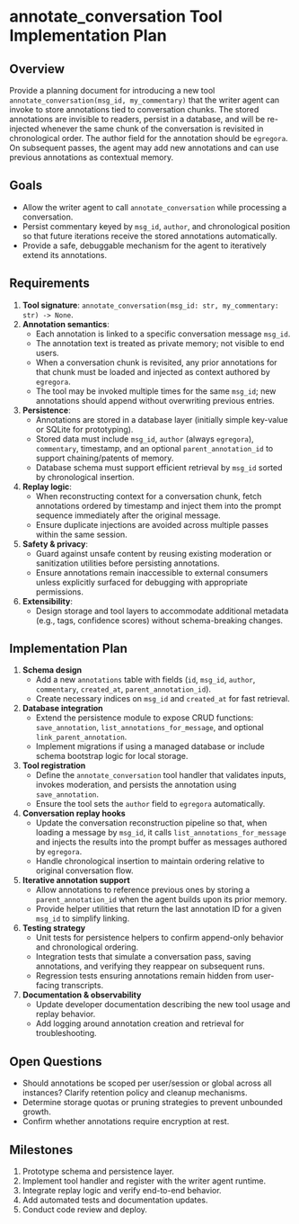 # annotate_conversation Tool Implementation Plan

## Overview
Provide a planning document for introducing a new tool `annotate_conversation(msg_id, my_commentary)` that the writer agent can invoke to store annotations tied to conversation chunks. The stored annotations are invisible to readers, persist in a database, and will be re-injected whenever the same chunk of the conversation is revisited in chronological order. The author field for the annotation should be `egregora`. On subsequent passes, the agent may add new annotations and can use previous annotations as contextual memory.

## Goals
- Allow the writer agent to call `annotate_conversation` while processing a conversation.
- Persist commentary keyed by `msg_id`, `author`, and chronological position so that future iterations receive the stored annotations automatically.
- Provide a safe, debuggable mechanism for the agent to iteratively extend its annotations.

## Requirements
1. **Tool signature**: `annotate_conversation(msg_id: str, my_commentary: str) -> None`.
2. **Annotation semantics**:
   - Each annotation is linked to a specific conversation message `msg_id`.
   - The annotation text is treated as private memory; not visible to end users.
   - When a conversation chunk is revisited, any prior annotations for that chunk must be loaded and injected as context authored by `egregora`.
   - The tool may be invoked multiple times for the same `msg_id`; new annotations should append without overwriting previous entries.
3. **Persistence**:
   - Annotations are stored in a database layer (initially simple key-value or SQLite for prototyping).
   - Stored data must include `msg_id`, `author` (always `egregora`), `commentary`, timestamp, and an optional `parent_annotation_id` to support chaining/patents of memory.
   - Database schema must support efficient retrieval by `msg_id` sorted by chronological insertion.
4. **Replay logic**:
   - When reconstructing context for a conversation chunk, fetch annotations ordered by timestamp and inject them into the prompt sequence immediately after the original message.
   - Ensure duplicate injections are avoided across multiple passes within the same session.
5. **Safety & privacy**:
   - Guard against unsafe content by reusing existing moderation or sanitization utilities before persisting annotations.
   - Ensure annotations remain inaccessible to external consumers unless explicitly surfaced for debugging with appropriate permissions.
6. **Extensibility**:
   - Design storage and tool layers to accommodate additional metadata (e.g., tags, confidence scores) without schema-breaking changes.

## Implementation Plan
1. **Schema design**
   - Add a new `annotations` table with fields (`id`, `msg_id`, `author`, `commentary`, `created_at`, `parent_annotation_id`).
   - Create necessary indices on `msg_id` and `created_at` for fast retrieval.
2. **Database integration**
   - Extend the persistence module to expose CRUD functions: `save_annotation`, `list_annotations_for_message`, and optional `link_parent_annotation`.
   - Implement migrations if using a managed database or include schema bootstrap logic for local storage.
3. **Tool registration**
   - Define the `annotate_conversation` tool handler that validates inputs, invokes moderation, and persists the annotation using `save_annotation`.
   - Ensure the tool sets the `author` field to `egregora` automatically.
4. **Conversation replay hooks**
   - Update the conversation reconstruction pipeline so that, when loading a message by `msg_id`, it calls `list_annotations_for_message` and injects the results into the prompt buffer as messages authored by `egregora`.
   - Handle chronological insertion to maintain ordering relative to original conversation flow.
5. **Iterative annotation support**
   - Allow annotations to reference previous ones by storing a `parent_annotation_id` when the agent builds upon its prior memory.
   - Provide helper utilities that return the last annotation ID for a given `msg_id` to simplify linking.
6. **Testing strategy**
   - Unit tests for persistence helpers to confirm append-only behavior and chronological ordering.
   - Integration tests that simulate a conversation pass, saving annotations, and verifying they reappear on subsequent runs.
   - Regression tests ensuring annotations remain hidden from user-facing transcripts.
7. **Documentation & observability**
   - Update developer documentation describing the new tool usage and replay behavior.
   - Add logging around annotation creation and retrieval for troubleshooting.

## Open Questions
- Should annotations be scoped per user/session or global across all instances? Clarify retention policy and cleanup mechanisms.
- Determine storage quotas or pruning strategies to prevent unbounded growth.
- Confirm whether annotations require encryption at rest.

## Milestones
1. Prototype schema and persistence layer.
2. Implement tool handler and register with the writer agent runtime.
3. Integrate replay logic and verify end-to-end behavior.
4. Add automated tests and documentation updates.
5. Conduct code review and deploy.
